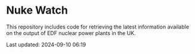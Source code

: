 # Nuke Watch

This repository includes code for retrieving the latest information available on the output of EDF nuclear power plants in the UK.

Last updated: 2024-09-10 06:19